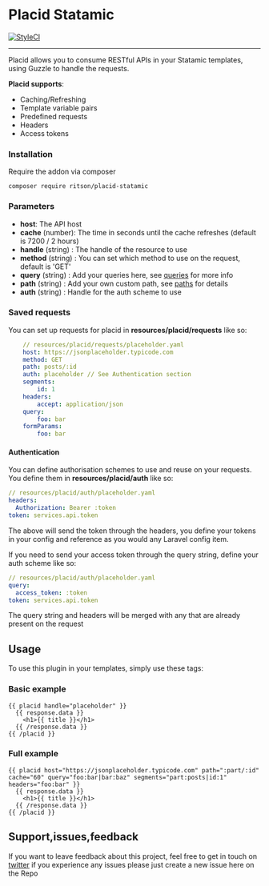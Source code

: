 # Placid Statamic

[![StyleCI](https://styleci.io/repos/25640354/shield?branch=v2)](https://styleci.io/repos/25640354)

---

Placid allows you to consume RESTful APIs in your Statamic templates, using Guzzle to handle the requests. 

**Placid supports**:
- Caching/Refreshing
- Template variable pairs
- Predefined requests
- Headers
- Access tokens

### Installation

Require the addon via composer

```
composer require ritson/placid-statamic
```

### Parameters
- **host**: The API host
- **cache** (number): The time in seconds until the cache refreshes (default is 7200 / 2 hours)
- **handle** (string) : The handle of the resource to use
- **method** (string) : You can set which method to use on the request, default is 'GET' 
- **query** (string)  : Add your queries here, see [queries](#queries) for more info
- **path** (string) : Add your own custom path, see [paths](#paths) for details
- **auth** (string) : Handle for the auth scheme to use

### Saved requests
You can set up requests for placid in **resources/placid/requests** like so:

``` yaml
	// resources/placid/requests/placeholder.yaml
	host: https://jsonplaceholder.typicode.com
	method: GET
	path: posts/:id
	auth: placeholder // See Authentication section
	segments:
		id: 1
	headers:
		accept: application/json
	query:
		foo: bar
	formParams:
		foo: bar
```
		
#### Authentication
You can define authorisation schemes to use and reuse on your requests. You define them in **resources/placid/auth** like so:

``` yaml
// resources/placid/auth/placeholder.yaml
headers:
  Authorization: Bearer :token
token: services.api.token
```

The above will send the token through the headers, you define your tokens in your config and reference as you would any Laravel config item.

If you need to send your access token through the query string, define your auth scheme like so:

``` yaml
// resources/placid/auth/placeholder.yaml
query:
  access_token: :token
token: services.api.token
```

The query string and headers will be merged with any that are already present on the request

## Usage

To use this plugin in your templates, simply use these tags:

### Basic example
 
```
{{ placid handle="placeholder" }}
  {{ response.data }}
    <h1>{{ title }}</h1>
  {{ /response.data }}
{{ /placid }}
```

### Full example

```
{{ placid host="https://jsonplaceholder.typicode.com" path=":part/:id" cache="60" query="foo:bar|bar:baz" segments="part:posts|id:1" headers="foo:bar" }}
  {{ response.data }}
    <h1>{{ title }}</h1>
  {{ /response.data }}
{{ /placid }}
```

## Support,issues,feedback
If you want to leave feedback about this project, feel free to get in touch on [twitter](http://www.twitter.com/alecritson) if you experience any issues please just create a new issue here on the Repo
